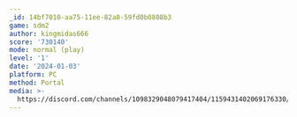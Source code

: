 ```yaml
---
_id: 14bf7010-aa75-11ee-82a0-59fd0b0808b3
game: sdm2
author: kingmidas666
score: '730140'
mode: normal (play)
level: '1'
date: '2024-01-03'
platform: PC
method: Portal
media: >-
  https://discord.com/channels/1098329048079417404/1159431402069176330/1192199629878607994
---
```


